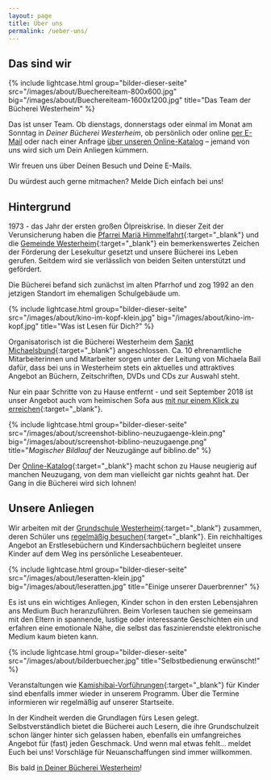 ```yaml
---
layout: page
title: Über uns
permalink: /ueber-uns/
---
```


## Das sind wir

{% include lightcase.html group="bilder-dieser-seite"
      src="/images/about/Buechereiteam-800x600.jpg" 
      big="/images/about/Buechereiteam-1600x1200.jpg" 
      title="Das Team der Bücherei Westerheim" %}

Das ist unser Team. Ob dienstags, donnerstags oder einmal im Monat am Sonntag in _Deiner Bücherei Westerheim_, ob persönlich oder online [per E-Mail](/der-weg-zu-uns/#e-mail-adresse) oder nach einer Anfrage [über unseren Online-Katalog](https://www.biblino.de/westerheim) – jemand von uns wird sich um Dein Anliegen kümmern. 

Wir freuen uns über Deinen Besuch und Deine E-Mails. 

Du würdest auch gerne mitmachen? Melde Dich einfach bei uns!

## Hintergrund
      
1973 - das Jahr der ersten großen Ölpreiskrise. In dieser Zeit der Verunsicherung haben die [Pfarrei Mariä Himmelfahrt](https://bistum-augsburg.de/Pfarreien/Mariae-Himmelfahrt_Westerheim){:target="_blank"} und die [Gemeinde Westerheim](http://www.gemeinde-westerheim.de/){:target="_blank"} ein bemerkenswertes Zeichen der Förderung der Lesekultur gesetzt und unsere Bücherei ins Leben gerufen. Seitdem wird sie verlässlich von beiden Seiten unterstützt und gefördert.

Die Bücherei befand sich zunächst im alten Pfarrhof und zog 1992 an den jetzigen Standort im ehemaligen Schulgebäude um.

{% include lightcase.html group="bilder-dieser-seite"
      src="/images/about/kino-im-kopf-klein.jpg" 
      big="/images/about/kino-im-kopf.jpg" 
      title="Was ist Lesen für Dich?" %}

Organisatorisch ist die Bücherei Westerheim dem [Sankt Michaelsbund](https://www.st-michaelsbund.de/buechereiarbeit.html){:target="_blank"} angeschlossen. Ca. 10 ehrenamtliche Mitarbeiterinnen und Mitarbeiter sorgen unter der Leitung von Michaela Bail dafür, dass bei uns in Westerheim stets ein aktuelles und attraktives Angebot an Büchern, Zeitschriften, DVDs und CDs zur Auswahl steht. 

Nur ein paar Schritte von zu Hause entfernt - und seit September 2018 ist unser Angebot auch vom heimischen Sofa aus [mit nur einem Klick zu erreichen](https://www.biblino.de/westerheim){:target="_blank"}.

{% include lightcase.html group="bilder-dieser-seite"
      src="/images/about/screenshot-biblino-neuzugaenge-klein.png" 
      big="/images/about/screenshot-biblino-neuzugaenge.png" 
      title="<i>Magischer Bildlauf</i> der Neuzugänge auf biblino.de" %}

Der [Online-Katalog](https://www.biblino.de/westerheim){:target="_blank"} macht schon zu Hause neugierig auf manchen Neuzugang, von dem man vielleicht gar nichts geahnt hat. Der Gang in die Bücherei wird sich lohnen!

## Unsere Anliegen

Wir arbeiten mit der [Grundschule Westerheim](http://cms.schule-westerheim.de/){:target="_blank"} zusammen, deren Schüler uns [regelmäßig besuchen](http://cms.schule-westerheim.de/?p=1530){:target="_blank"}. Ein reichhaltiges Angebot an Erstlesebüchern und Kindersachbüchern begleitet unsere Kinder auf dem Weg ins persönliche Leseabenteuer.

{% include lightcase.html group="bilder-dieser-seite"
      src="/images/about/leseratten-klein.jpg" 
      big="/images/about/leseratten.jpg" 
      title="Einige unserer Dauerbrenner" %}


Es ist uns ein wichtiges Anliegen, Kinder schon in den ersten Lebensjahren ans Medium Buch heranzuführen. Beim Vorlesen tauchen sie gemeinsam mit den Eltern in spannende, lustige oder interessante Geschichten ein und erfahren eine emotionale Nähe, die selbst das faszinierendste elektronische Medium kaum bieten kann.

{% include lightcase.html group="bilder-dieser-seite"
      src="/images/about/bilderbuecher.jpg" 
      title="Selbstbedienung erwünscht!" %}

Veranstaltungen wie [Kamishibai-Vorführungen](http://cms.schule-westerheim.de/?p=2191){:target="_blank"} für Kinder sind ebenfalls immer wieder in unserem Programm. Über die Termine informieren wir regelmäßig auf unserer Startseite.

In der Kindheit werden die Grundlagen fürs Lesen gelegt. Selbstverständlich bietet die Bücherei auch Lesern, die ihre Grundschulzeit schon länger hinter sich gelassen haben, ebenfalls ein umfangreiches Angebot für (fast) jeden Geschmack. Und wenn mal etwas fehlt... meldet Euch bei uns! Vorschläge für Neuanschaffungen sind immer willkommen.

Bis bald [in Deiner Bücherei Westerheim](/der-weg-zu-uns/)!